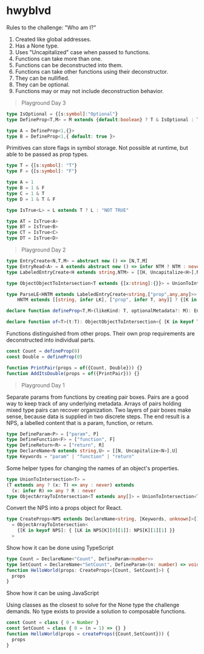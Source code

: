 # hwyblvd
Rules to the challenge: "Who am I?"
1. Created like global addresses.
2. Has a None type.
3. Uses "Uncapitalized" case when passed to functions.
4. Functions can take more than one.
5. Functions can be deconstructed into them.
6. Functions can take other functions using their deconstructor.
7. They can be nullified.
8. They can be optional.
9. Functions may or may not include deconstruction behavior.
  
> Playground Day 3
  
```ts
type IsOptional = {[s:symbol]:"Optional"}
type DefineProp<T,M> = M extends {default:boolean} ? T & IsOptional : T
```
```ts
type A = DefineProp<1,{}>
type B = DefineProp<1,{ default: true }>
```
Primitives can store flags in symbol storage. Not possible at runtime, 
but able to be passed as prop types.
```ts
type T = {[s:symbol]: "T"}
type F = {[s:symbol]: "F"}

type A = 1
type B = 1 & F
type C = 1 & T
type D = 1 & T & F

type IsTrue<L> = L extends T ? L : "NOT TRUE"

type AT = IsTrue<A>
type BT = IsTrue<B>
type CT = IsTrue<C>
type DT = IsTrue<D>
```
  
> Playground Day 2
  

```ts
type EntryCreate<N,T,M> = abstract new () => [N,T,M]
type EntryRead<A> = A extends abstract new () => infer NTM ? NTM : never
type LabeledEntryCreate<H extends string,NTM> = [[H, Uncapitalize<H>],NTM]
```
```ts
type ObjectObjectToIntersection<T extends {[x:string]:{}}> = UnionToIntersection<T[keyof T]>
```
```ts
type ParseLE<HNTM extends LabeledEntryCreate<string,["prop",any,any]>> = 
    HNTM extends [[string, infer LK], ["prop", infer T, any]] ? {[K in LK]: T} : never
```
```ts
declare function defineProp<T,M>(likeKind: T, optionalMetadata?: M): EntryCreate<"prop", T, M>

declare function of<T>(t:T): ObjectObjectToIntersection<{ [K in keyof T]: T[K] extends (a: infer P, ...args: any[]) => any ? P extends {} ? P : {} : ParseLE<LabeledEntryCreate<K,EntryRead<T[K]>>>}>
```
Functions distinguished from other props. Their own prop requirements 
are deconstructed into individual parts.
```ts
const Count = defineProp(0)
const Double = defineProp(0)

function PrintPair(props = of({Count, Double})) {}
function AddItsDouble(props = of({PrintPair})) {}
```
  
> Playground Day 1
  
Separate params from functions by creating pair boxes. 
Pairs are a good way to keep track of any underlying metadata. 
Arrays of pairs holding mixed type pairs can recover organization.
Two layers of pair boxes make sense, because data is supplied in 
two discrete steps. The end result is a NPS, a labelled content 
that is a param, function, or return.
```ts
type DefineParam<P> = ["param", P]
type DefineFunction<F> = ["function", F]
type DefineReturn<R> = ["return", R]
type DeclareName<N extends string,U> = [[N, Uncapitalize<N>],U]
type Keywords = "param" | "function" | "return"
```
Some helper types for changing the names of an object's properties.
```ts
type UnionToIntersection<T> = 
(T extends any ? (x: T) => any : never) extends 
  (x: infer R) => any ? R : never
type ObjectArrayToIntersection<T extends any[]> = UnionToIntersection<T[number]>
```
Convert the NPS into a props object for React.
```ts
type CreateProps<NPS extends DeclareName<string, [Keywords, unknown]>[]>
  = ObjectArrayToIntersection<
    {[K in keyof NPS]: { [LK in NPS[K][0][1]]: NPS[K][1][1] }}
  >
```
Show how it can be done using TypeScript
```ts
type Count = DeclareName<"Count", DefineParam<number>>
type SetCount = DeclareName<"SetCount", DefineParam<(n: number) => void>>
function HelloWorld(props: CreateProps<[Count, SetCount]>) {
  props
}
```
Show how it can be using JavaScript
  
Using classes as the closest to solve for the None type 
the challenge demands. No type exists to provide a solution 
to composable functions.
```ts
const Count = class { 0 = Number }
const SetCount = class { 0 = (n = 1) => {} }
function HelloWorld(props = createProps({Count,SetCount})) {
  props
}
```

